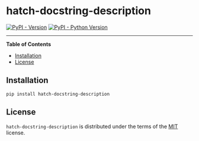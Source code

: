 # hatch-docstring-description

[![PyPI - Version](https://img.shields.io/pypi/v/hatch-docstring-description.svg)](https://pypi.org/project/hatch-docstring-description)
[![PyPI - Python Version](https://img.shields.io/pypi/pyversions/hatch-docstring-description.svg)](https://pypi.org/project/hatch-docstring-description)

-----

**Table of Contents**

- [Installation](#installation)
- [License](#license)

## Installation

```console
pip install hatch-docstring-description
```

## License

`hatch-docstring-description` is distributed under the terms of the [MIT](https://spdx.org/licenses/MIT.html) license.
